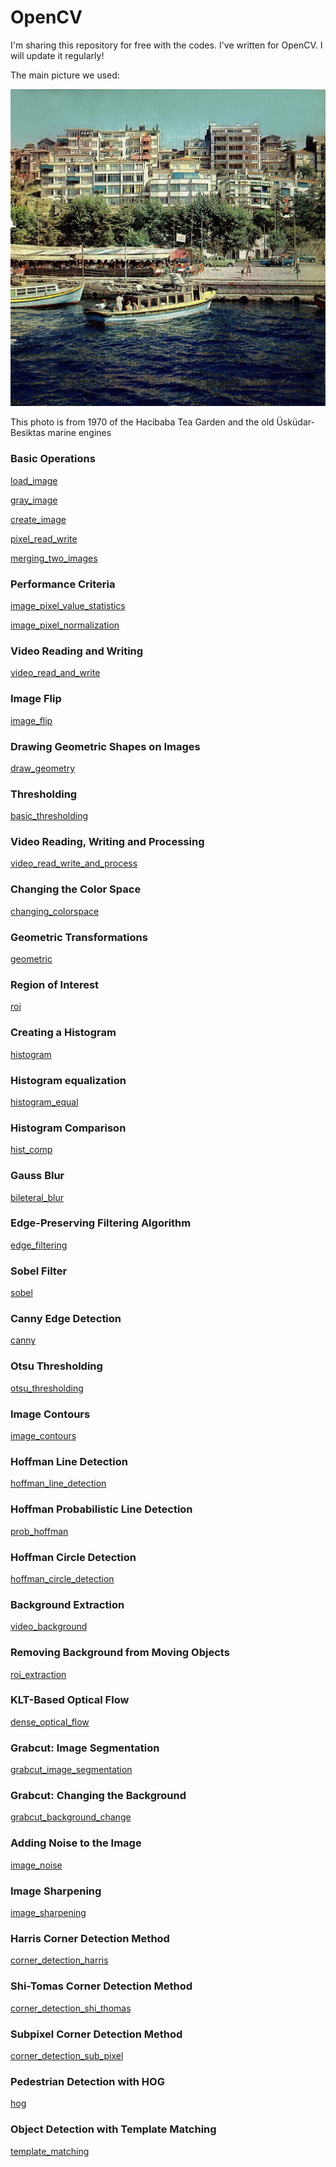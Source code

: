 # OpenCV

I'm sharing this repository for free with the codes. I've written for OpenCV. I will update it regularly!

The main picture we used:

![](img/resim.jpg)

This photo is from 1970 of the Hacibaba Tea Garden and the old Üsküdar-Besiktas marine engines

### Basic Operations
[load_image](./load_image.py)

[gray_image](./gray_image.py)

[create_image](./create_image.py)

[pixel_read_write](./pixel_read_write.py)

[merging_two_images](./merging_two_images.py)

### Performance Criteria
[image_pixel_value_statistics](./image_pixel_value_statistics.py)

[image_pixel_normalization](./image_pixel_normalization.py)

### Video Reading and Writing
[video_read_and_write](./video_read_and_write.py)

### Image Flip
[image_flip](./image_flip.py)

### Drawing Geometric Shapes on Images
[draw_geometry](./draw_geometry.py)

### Thresholding
[basic_thresholding](./basic_thresholding.py)

### Video Reading, Writing and Processing
[video_read_write_and_process](./video_read_write_and_process.py)

### Changing the Color Space
[changing_colorspace](./changing_colorspace.py)

### Geometric Transformations
[geometric](./geometric.py)

### Region of Interest
[roi](./roi.py)

### Creating a Histogram
[histogram](./histogram.py)

### Histogram equalization
[histogram_equal](./histogram_equal.py)

### Histogram Comparison
[hist_comp](./hist_comp.py)

### Gauss Blur
[bileteral_blur](./bileteral_blur.py)

### Edge-Preserving Filtering Algorithm
[edge_filtering](./edge_filtering.py)

### Sobel Filter
[sobel](./sobel.py)

### Canny Edge Detection
[canny](./canny.py)

### Otsu Thresholding
[otsu_thresholding](./otsu_thresholding.py)

### Image Contours
[image_contours](./image_contours.py)

### Hoffman Line Detection
[hoffman_line_detection](./hoffman_line_detection.py)

### Hoffman Probabilistic Line Detection
[prob_hoffman](./prob_hoffman.py)

### Hoffman Circle Detection
[hoffman_circle_detection](./hoffman_circle_detection.py)

### Background Extraction
[video_background](./video_background.py)

### Removing Background from Moving Objects
[roi_extraction](./roi_extraction.py)

### KLT-Based Optical Flow
[dense_optical_flow](./dense_optical_flow.py)

### Grabcut: Image Segmentation
[grabcut_image_segmentation](./grabcut_image_segmentation.py)

### Grabcut: Changing the Background
[grabcut_background_change](./grabcut_background_change.py)

### Adding Noise to the Image
[image_noise](./image_noise.py)

### Image Sharpening
[image_sharpening](./image_sharpening.py)

### Harris Corner Detection Method
[corner_detection_harris](./corner_detection_harris.py)

### Shi-Tomas Corner Detection Method
[corner_detection_shi_thomas](./corner_detection_shi_thomas.py)

### Subpixel Corner Detection Method
[corner_detection_sub_pixel](./corner_detection_sub_pixel.py)

### Pedestrian Detection with HOG
[hog](./hog.py)

### Object Detection with Template Matching
[template_matching](./template_matching.py)
